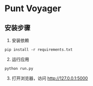 # Punt Voyager

## 安装步骤

1. 安装依赖
```
pip install -r requirements.txt
```

2. 运行应用
```
python run.py
```

3. 打开浏览器，访问 http://127.0.0.1:5000
